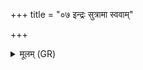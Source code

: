 +++
title = "०७ इन्द्रः सुत्रामा स्ववाम्"

+++
<details><summary>मूलम् (GR)</summary>

+++(not found in PSK)+++इन्द्रः सुत्रामा स्ववाꣳ अवोभिः  
सुमृडीको भवतु विश्ववेदाः ।  
बाधतां द्वेषो अभयं कृणोतु  
सुवीर्यस्य पतयः स्याम ॥
</details>